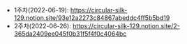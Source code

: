 - 1주차(2022-06-19): https://circular-silk-129.notion.site/93e12a2273c84867abeddc4ff5b5bd19
- 2주차(2022-06-26): https://circular-silk-129.notion.site/2-365da2409ee045f0b31f5f4f0c4064bc
